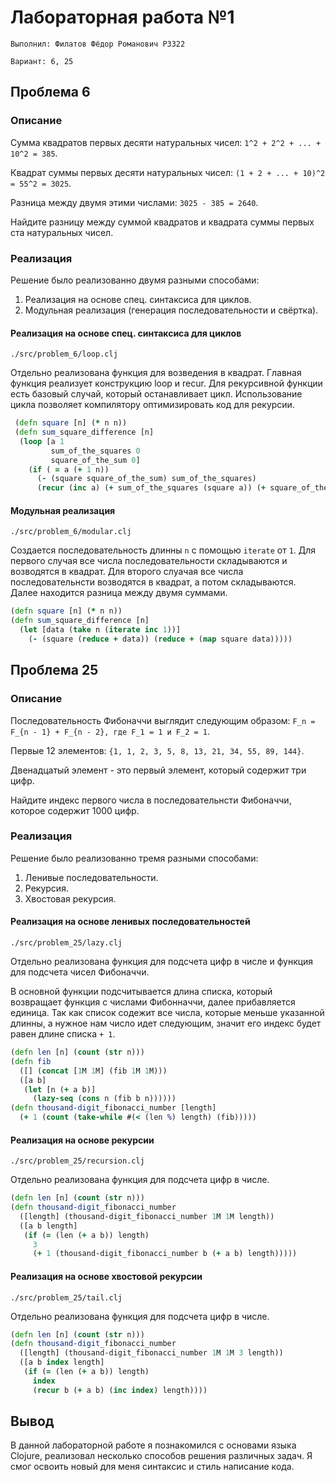 # Лабораторная работа №1

```
Выполнил: Филатов Фёдор Романович P3322

Вариант: 6, 25
```

## Проблема 6

### Описание

Сумма квадратов первых десяти натуральных чисел: `1^2 + 2^2 + ... + 10^2 = 385`.

Квадрат суммы первых десяти натуральных чисел: `(1 + 2 + ... + 10)^2 = 55^2 = 3025`.

Разница между двумя этими числами: `3025 - 385 = 2640`.

Найдите разницу между суммой квадратов и квадрата суммы первых ста натуральных чисел.

### Реализация

Решение было реализованно двумя разными способами:

1. Реализация на основе спец. синтаксиса для циклов.
2. Модульная реализация (генерация последовательности и свёртка).

#### Реализация на основе спец. синтаксиса для циклов

``` ./src/problem_6/loop.clj ```

Отдельно реализована функция для возведения в квадрат.
Главная функция реализует конструкцию loop и recur.
Для рекурсивной функции есть базовый случай, который останавливает цикл. Использование цикла позволяет компилятору оптимизировать код для рекурсии.

```clojure
 (defn square [n] (* n n))
 (defn sum_square_difference [n]
  (loop [a 1
         sum_of_the_squares 0
         square_of_the_sum 0]
    (if ( = a (+ 1 n))
      (- (square square_of_the_sum) sum_of_the_squares)
      (recur (inc a) (+ sum_of_the_squares (square a)) (+ square_of_the_sum a)))))
 ```


#### Модульная реализация 

``` ./src/problem_6/modular.clj ```

Создается последовательность длинны `n` с помощью `iterate` от `1`. Для первого случая все числа последовательности складываются и возводятся в квадрат.
Для второго слуачая все числа последовательнсти возводятся в квадрат, а потом складываются. Далее находится разница между двумя суммами.

```clojure
(defn square [n] (* n n))
(defn sum_square_difference [n]
  (let [data (take n (iterate inc 1))]
    (- (square (reduce + data)) (reduce + (map square data)))))
```

## Проблема 25

### Описание

Последовательность Фибоначчи выглядит следующим образом:
`F_n = F_{n - 1} + F_{n - 2}, где F_1 = 1 и F_2 = 1`.

Первые 12 элементов: `{1, 1, 2, 3, 5, 8, 13, 21, 34, 55, 89, 144}`.

Двенадцатый элемент - это первый элемент, который содержит три цифр.

Найдите индекс первого числа в последовательнсти Фибоначчи, которое содержит 1000 цифр.

### Реализация

Решение было реализованно тремя разными способами:

1. Ленивые последовательности.
2. Рекурсия.
3. Хвостовая рекурсия.


#### Реализация на основе ленивых последовательностей

``` ./src/problem_25/lazy.clj ```

Отдельно реализована функция для подсчета цифр в числе и функция для подсчета чисел Фибоначчи.

В основной функции подсчитывается длина списка, который возвращает функция с числами Фибонначчи, далее прибавляется единица.
Так как список содежит все числа, которые меньше указанной длинны, а нужное нам число идет следующим, значит его индекс будет равен длине списка `+ 1`.

```clojure
(defn len [n] (count (str n)))
(defn fib
  ([] (concat [1M 1M] (fib 1M 1M)))
  ([a b]
   (let [n (+ a b)]
     (lazy-seq (cons n (fib b n))))))
(defn thousand-digit_fibonacci_number [length]
  (+ 1 (count (take-while #(< (len %) length) (fib)))))
 ```


#### Реализация на основе рекурсии

``` ./src/problem_25/recursion.clj ```

Отдельно реализована функция для подсчета цифр в числе.

```clojure
(defn len [n] (count (str n)))
(defn thousand-digit_fibonacci_number
  ([length] (thousand-digit_fibonacci_number 1M 1M length))
  ([a b length]
   (if (= (len (+ a b)) length)
     3
     (+ 1 (thousand-digit_fibonacci_number b (+ a b) length)))))
 ```


#### Реализация на основе хвостовой рекурсии

``` ./src/problem_25/tail.clj ```

Отдельно реализована функция для подсчета цифр в числе.

```clojure
(defn len [n] (count (str n)))
(defn thousand-digit_fibonacci_number
  ([length] (thousand-digit_fibonacci_number 1M 1M 3 length))
  ([a b index length]
   (if (= (len (+ a b)) length)
     index
     (recur b (+ a b) (inc index) length))))
 ```

## Вывод
В данной лабораторной работе я познакомился с основами языка Clojure, реализовал несколько способов
решения различных задач. Я смог освоить новый для меня синтаксис и стиль написание кода.
